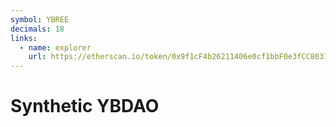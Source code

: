```yaml
---
symbol: YBREE
decimals: 18
links:
  - name: explorer
    url: https://etherscan.io/token/0x9f1cF4b26211406e0cf1bbF0e3fCC8031c3B9f0A
---
```


# Synthetic YBDAO
